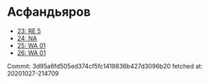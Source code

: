 # Асфандьяров
- [23: RE 5](23.md)
- [24: NA](24.md)
- [25: WA 01](25.md)
- [26: WA 01](26.md)

Commit: 3d95a6fd505ed374cf5fc1419836b427d3096b20
 fetched at: 20201027-214709
